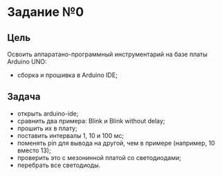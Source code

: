 # Задание №0

## Цель

Освоить аппаратано-программный инструментарий на базе платы Arduino UNO:

* сборка и прошивка в Arduino IDE;

## Задача

* открыть arduino-ide;
* сравнить два примера: Blink и Blink without delay;
* прошить их в плату;
* поставить интервалы 1, 10 и 100 мс;
* поменять pin для вывода на другой, чем в примере (например, 10 вместо 13);
* проверить это с мезонинной платой со светодиодами;
* перебрать все светодиоды.
